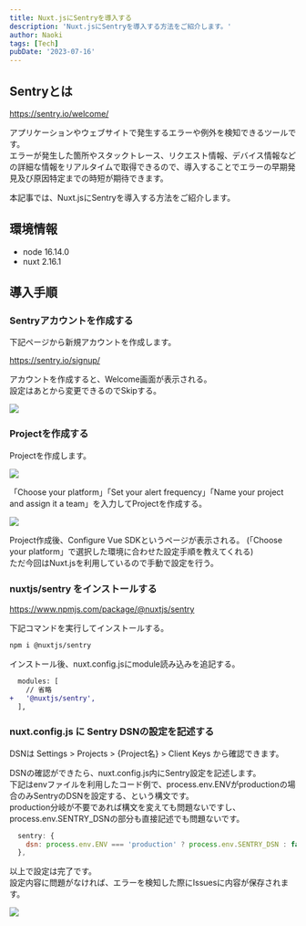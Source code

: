```yaml
---
title: Nuxt.jsにSentryを導入する
description: 'Nuxt.jsにSentryを導入する方法をご紹介します。'
author: Naoki
tags: [Tech]
pubDate: '2023-07-16'
---
```


## Sentryとは

https://sentry.io/welcome/

アプリケーションやウェブサイトで発生するエラーや例外を検知できるツールです。  
エラーが発生した箇所やスタックトレース、リクエスト情報、デバイス情報などの詳細な情報をリアルタイムで取得できるので、導入することでエラーの早期発見及び原因特定までの時短が期待できます。

本記事では、Nuxt.jsにSentryを導入する方法をご紹介します。


## 環境情報

- node 16.14.0
- nuxt 2.16.1

## 導入手順

### Sentryアカウントを作成する

下記ページから新規アカウントを作成します。

https://sentry.io/signup/

アカウントを作成すると、Welcome画面が表示される。  
設定はあとから変更できるのでSkipする。

![](/images/blog/sentry-to-nuxt/01.png)

### Projectを作成する

Projectを作成します。

![](/images/blog/sentry-to-nuxt/02.png)

「Choose your platform」「Set your alert frequency」「Name your project and assign it a team」を入力してProjectを作成する。

![](/images/blog/sentry-to-nuxt/03.png)

Project作成後、Configure Vue SDKというページが表示される。 (「Choose your platform」で選択した環境に合わせた設定手順を教えてくれる)  
ただ今回はNuxt.jsを利用しているので手動で設定を行う。

### nuxtjs/sentry をインストールする

https://www.npmjs.com/package/@nuxtjs/sentry

下記コマンドを実行してインストールする。

```bash
npm i @nuxtjs/sentry
```

インストール後、nuxt.config.jsにmodule読み込みを追記する。

```diff
  modules: [
    // 省略
+   '@nuxtjs/sentry',
  ],
```

### nuxt.config.js に Sentry DSNの設定を記述する

DSNは Settings > Projects > {Project名} > Client Keys から確認できます。

DSNの確認ができたら、nuxt.config.js内にSentry設定を記述します。  
下記はenvファイルを利用したコード例で、process.env.ENVがproductionの場合のみSentryのDSNを設定する、という構文です。  
production分岐が不要であれば構文を変えても問題ないですし、process.env.SENTRY_DSNの部分も直接記述でも問題ないです。  

```javascript
  sentry: {
    dsn: process.env.ENV === 'production' ? process.env.SENTRY_DSN : false,
  },
```

以上で設定は完了です。  
設定内容に問題がなければ、エラーを検知した際にIssuesに内容が保存されます。

![](/images/blog/sentry-to-nuxt/04.png)





